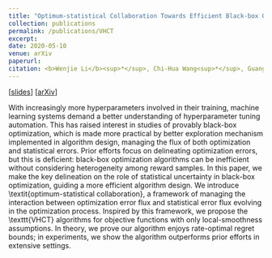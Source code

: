 ```yaml
---
title: "Optimum-statistical Collaboration Towards Efficient Black-box Optimization"
collection: publications
permalink: /publications/VHCT
excerpt: 
date: 2020-05-10
venue: arXiv
paperurl:
citation: <b>Wenjie Li</b><sup>*</sup>, Chi-Hua Wang<sup>*</sup>, Guang Cheng.
---
```

[[slides]()] [[arXiv]()]

With increasingly more hyperparameters involved in their training, machine learning systems demand a better understanding of hyperparameter tuning automation. This has raised interest in studies of provably black-box optimization, which is made more practical by better exploration mechanism implemented in algorithm design, managing the flux of both optimization and statistical errors. Prior efforts focus on delineating optimization errors, but this is deficient: black-box optimization algorithms can be inefficient without considering heterogeneity among reward samples. In this paper, we make the key delineation on the role of statistical uncertainty in black-box optimization, guiding a more efficient algorithm design. We introduce \textit{optimum-statistical collaboration}, a framework of managing the interaction between optimization error flux and statistical error flux evolving in the optimization process. Inspired by this framework, we propose the \texttt{VHCT} algorithms for objective functions with only local-smoothness assumptions. In theory, we prove our algorithm enjoys rate-optimal regret bounds; in experiments, we show the algorithm outperforms prior efforts in extensive settings.
